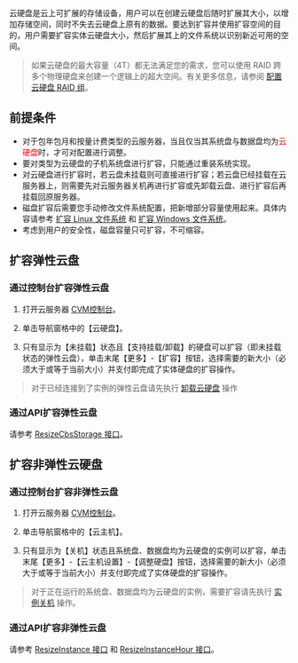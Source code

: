 云硬盘是云上可扩展的存储设备，用户可以在创建云硬盘后随时扩展其大小，以增加存储空间，同时不失去云硬盘上原有的数据。要达到扩容并使用扩容空间的目的，用户需要扩容实体云硬盘大小，然后扩展其上的文件系统以识别新近可用的空间。

> 如果云硬盘的最大容量（4T）都无法满足您的需求，您可以使用 RAID 跨多个物理硬盘来创建一个逻辑上的超大空间。有关更多信息，请参阅 [配置云硬盘 RAID 组](/document/product/362/2932)。

## 前提条件
- 对于包年包月和按量计费类型的云服务器，当且仅当其系统盘与数据盘均为<font color="red">云硬盘</font>时，才可对配置进行调整。
- 要对类型为云硬盘的子机系统盘进行扩容，只能通过重装系统实现。
- 对云硬盘进行扩容时，若云盘未挂载则可直接进行扩容；若云盘已经挂载在云服务器上，则需要先对云服务器关机再进行扩容或先卸载云盘、进行扩容后再挂载回原服务器。
- 磁盘扩容后需要您手动修改文件系统配置，把新增部分容量使用起来。具体内容请参考 [扩容 Linux 文件系统](https://cloud.tencent.com/document/product/362/6738
) 和 [扩容 Windows 文件系统](https://cloud.tencent.com/document/product/362/6737
)。
- 考虑到用户的安全性，磁盘容量只可扩容，不可缩容。

## 扩容弹性云盘
### 通过控制台扩容弹性云盘

1) 打开云服务器 [CVM控制台](https://console.cloud.tencent.com/cvm)。

2) 单击导航窗格中的【云硬盘】。

3) 只有显示为【未挂载】状态且【支持挂载/卸载】的硬盘可以扩容（即未挂载状态的弹性云盘），单击末尾【更多】-【扩容】按钮，选择需要的新大小（必须大于或等于当前大小）并支付即完成了实体硬盘的扩容操作。

> 对于已经连接到了实例的弹性云盘请先执行 [卸载云硬盘](https://cloud.tencent.com/document/product/362/6740
) 操作

### 通过API扩容弹性云盘
请参考 [ResizeCbsStorage 接口](https://cloud.tencent.com/doc/api/364/2527)。

## 扩容非弹性云硬盘
### 通过控制台扩容非弹性云盘
1) 打开云服务器 [CVM控制台](https://console.cloud.tencent.com/cvm)。

2) 单击导航窗格中的【云主机】。

3) 只有显示为【关机】状态且系统盘、数据盘均为云硬盘的实例可以扩容，单击末尾【更多】-【云主机设置】-【调整硬盘】按钮，选择需要的新大小（必须大于或等于当前大小）并支付即完成了实体硬盘的扩容操作。

> 对于正在运行的系统盘、数据盘均为云硬盘的实例，需要扩容请先执行 [实例关机](/doc/product/213/4929) 操作。

### 通过API扩容非弹性云盘
请参考 [ResizeInstance 接口](https://cloud.tencent.com/doc/api/229/1306) 和 [ResizeInstanceHour 接口](https://cloud.tencent.com/doc/api/229/1344)。
